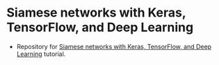 # Siamese networks with Keras, TensorFlow, and Deep Learning
- Repository for [Siamese networks with Keras, TensorFlow, and Deep Learning](https://www.pyimagesearch.com/2020/11/30/siamese-networks-with-keras-tensorflow-and-deep-learning/) tutorial.
